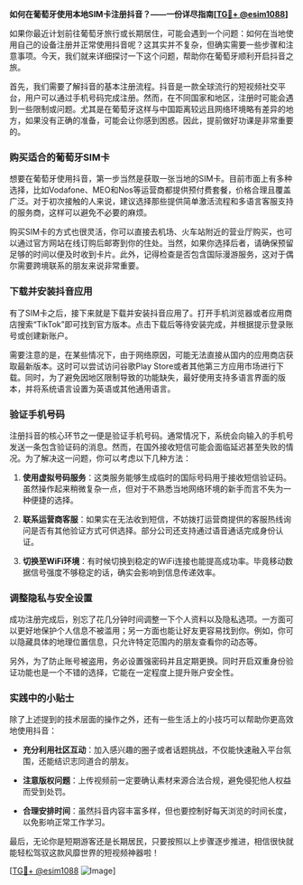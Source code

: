 **如何在葡萄牙使用本地SIM卡注册抖音？——一份详尽指南[[TG💪+ @esim1088](https://t.me/s/esim1088)]**

如果你最近计划前往葡萄牙旅行或长期居住，可能会遇到一个问题：如何在当地使用自己的设备注册并正常使用抖音呢？这其实并不复杂，但确实需要一些步骤和注意事项。今天，我们就来详细探讨一下这个问题，帮助你在葡萄牙顺利开启抖音之旅。

首先，我们需要了解抖音的基本注册流程。抖音是一款全球流行的短视频社交平台，用户可以通过手机号码完成注册。然而，在不同国家和地区，注册时可能会遇到一些限制或问题。尤其是在葡萄牙这样与中国距离较远且网络环境略有差异的地方，如果没有正确的准备，可能会让你感到困惑。因此，提前做好功课是非常重要的。

### 购买适合的葡萄牙SIM卡

想要在葡萄牙使用抖音，第一步当然是获取一张当地的SIM卡。目前市面上有多种选择，比如Vodafone、MEO和Nos等运营商都提供预付费套餐，价格合理且覆盖广泛。对于初次接触的人来说，建议选择那些提供简单激活流程和多语言客服支持的服务商，这样可以避免不必要的麻烦。

购买SIM卡的方式也很灵活，你可以直接去机场、火车站附近的营业厅购买，也可以通过官方网站在线订购后邮寄到你的住处。当然，如果你选择后者，请确保预留足够的时间以便及时收到卡片。此外，记得检查是否包含国际漫游服务，这对于偶尔需要跨境联系的朋友来说非常重要。

### 下载并安装抖音应用

有了SIM卡之后，接下来就是下载并安装抖音应用了。打开手机浏览器或者应用商店搜索“TikTok”即可找到官方版本。点击下载后等待安装完成，并根据提示登录账号或创建新账户。

需要注意的是，在某些情况下，由于网络原因，可能无法直接从国内的应用商店获取最新版本。这时可以尝试访问谷歌Play Store或者其他第三方应用市场进行下载。同时，为了避免因地区限制导致的功能缺失，最好使用支持多语言界面的版本，并将系统语言设置为英语或其他通用语言。

### 验证手机号码

注册抖音的核心环节之一便是验证手机号码。通常情况下，系统会向输入的手机号发送一条包含验证码的消息。然而，在国外接收短信可能会面临延迟甚至失败的情况。为了解决这一问题，你可以考虑以下几种方法：

1. **使用虚拟号码服务**：这类服务能够生成临时的国际号码用于接收短信验证码。虽然操作起来稍微复杂一点，但对于不熟悉当地网络环境的新手而言不失为一种便捷的选择。
   
2. **联系运营商客服**：如果实在无法收到短信，不妨拨打运营商提供的客服热线询问是否有其他验证方式可供选择。部分公司还支持通过语音通话完成身份认证。

3. **切换至WiFi环境**：有时候切换到稳定的WiFi连接也能提高成功率。毕竟移动数据信号强度不够稳定的话，确实会影响到信息传递效率。

### 调整隐私与安全设置

成功注册完成后，别忘了花几分钟时间调整一下个人资料以及隐私选项。一方面可以更好地保护个人信息不被滥用；另一方面也能让好友更容易找到你。例如，你可以隐藏具体的地理位置信息，只允许特定范围内的朋友查看你的动态等。

另外，为了防止账号被盗用，务必设置强密码并且定期更换。同时开启双重身份验证功能也是一个不错的选择，它能在一定程度上提升账户安全性。

### 实践中的小贴士

除了上述提到的技术层面的操作之外，还有一些生活上的小技巧可以帮助你更高效地使用抖音：

- **充分利用社区互动**：加入感兴趣的圈子或者话题挑战，不仅能快速融入平台氛围，还能结识志同道合的朋友。
  
- **注意版权问题**：上传视频前一定要确认素材来源合法合规，避免侵犯他人权益而受到处罚。

- **合理安排时间**：虽然抖音内容丰富多样，但也要控制好每天浏览的时间长度，以免影响正常工作学习。

最后，无论你是短期游客还是长期居民，只要按照以上步骤逐步推进，相信很快就能轻松驾驭这款风靡世界的短视频神器啦！

[[TG💪+ @esim1088](https://t.me/s/esim1088) ![Image](https://i.postimg.cc/4NQfJmqS/Snipaste-2025-05-13-00-14-12.png)]